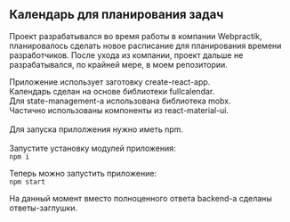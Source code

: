 <h2>Календарь для планирования задач</h2>

Проект разрабатывался во время работы в компании Webpractik, планировалось сделать новое расписание для планирования времени разработчиков. 
После ухода из компании, проект дальше не разрабатывался, по крайней мере, в моем репозитории.

Приложение использует заготовку create-react-app.<br>
Календарь сделан на основе библиотеки fullcalendar.<br>
Для state-management-а использована библиотека mobx.<br>
Частично использованы компоненты из react-material-ui.<br>
<br>
Для запуска прилолжения нужно иметь npm.<br>
<br>
Запустите установку модулей приложения:<br>
```npm i```<br>

Теперь можно запустить приложение:<br>
```npm start```<br>

На данный момент вместо полноценного ответа backend-а сделаны ответы-заглушки.
